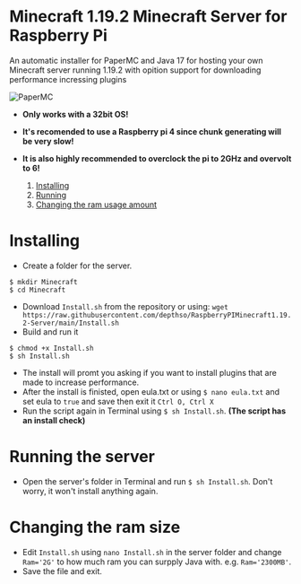 # Minecraft 1.19.2 Minecraft Server for Raspberry Pi
An automatic installer for PaperMC and Java 17 for hosting your own Minecraft server running 1.19.2 with opition support for downloading performance incressing plugins  

![PaperMC](https://user-images.githubusercontent.com/86912923/184614427-7947327b-f847-4876-94fd-ec9e38c22351.png)

- <b>Only works with a 32bit OS!</b>
- <b>It's recomended to use a Raspberry pi 4 since chunk generating will be very slow!</b>
- <b>It is also highly recommended to overclock the pi to 2GHz and overvolt to 6!</b>

  <ol>
    <li><a href="#installing">Installing</a></li>
    <li><a href="#running-the-server">Running</a></li>
    <li><a href="#changing-the-ram-size">Changing the ram usage amount</a></li>
  </ol>

# Installing
- Create a folder for the server.
```
$ mkdir Minecraft
$ cd Minecraft
```
- Download `Install.sh` from the repository or using:
`wget https://raw.githubusercontent.com/depthso/RaspberryPIMinecraft1.19.2-Server/main/Install.sh `
- Build and run it
```
$ chmod +x Install.sh
$ sh Install.sh
```
- The install will promt you asking if you want to install plugins that are made to increase performance.
- After the install is finisted, open eula.txt or using `$ nano eula.txt` and set eula to `true` and save then exit it `Ctrl O, Ctrl X` 
- Run the script again in Terminal using `$ sh Install.sh`. <b>(The script has an install check)</b>

# Running the server
- Open the server's folder in Terminal and run `$ sh Install.sh`. Don't worry, it won't install anything again. 

# Changing the ram size
- Edit `Install.sh` using `nano Install.sh` in the server folder and change `Ram='2G'` to how much ram you can surpply Java with. e.g. `Ram='2300MB'`.
- Save the file and exit.
